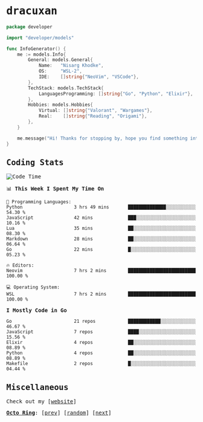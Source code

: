 <!-- Banner -->
<!--
<img src="https://i.imgur.com/mz4ym1F.png" style="max-height:550px"/>
-->


<samp>
	
<!-- Coded Intro -->
	
# dracuxan

```go
package developer

import "developer/models"

func InfoGenerator() {
	me := models.Info{
		General: models.General{
			Name:   "Nisarg Khodke",
			OS:     "WSL-2",
			IDE:    []string{"NeoVim", "VSCode"},
		},
		TechStack: models.TechStack{
			LanguagesProgramming: []string{"Go", "Python", "Elixir"},
		},
		Hobbies: models.Hobbies{
			Virtual: []string{"Valorant", "Wargames"},
			Real:    []string{"Reading", "Origami"},
		},		
	}

	me.message("Hi! Thanks for stopping by, hope you find something interesting!") 
}
```

## Coding Stats


<!--START_SECTION:waka-->
![Code Time](http://img.shields.io/badge/Code%20Time-77%20hrs%2026%20mins-blue)

📊 **This Week I Spent My Time On** 

```text
💬 Programming Languages: 
Python                   3 hrs 49 mins       ██████████████░░░░░░░░░░░   54.30 % 
JavaScript               42 mins             ███░░░░░░░░░░░░░░░░░░░░░░   10.16 % 
Lua                      35 mins             ██░░░░░░░░░░░░░░░░░░░░░░░   08.30 % 
Markdown                 28 mins             ██░░░░░░░░░░░░░░░░░░░░░░░   06.64 % 
Go                       22 mins             █░░░░░░░░░░░░░░░░░░░░░░░░   05.23 % 

🔥 Editors: 
Neovim                   7 hrs 2 mins        █████████████████████████   100.00 % 

💻 Operating System: 
WSL                      7 hrs 2 mins        █████████████████████████   100.00 % 
```

**I Mostly Code in Go** 

```text
Go                       21 repos            ████████████░░░░░░░░░░░░░   46.67 % 
JavaScript               7 repos             ████░░░░░░░░░░░░░░░░░░░░░   15.56 % 
Elixir                   4 repos             ██░░░░░░░░░░░░░░░░░░░░░░░   08.89 % 
Python                   4 repos             ██░░░░░░░░░░░░░░░░░░░░░░░   08.89 % 
Makefile                 2 repos             █░░░░░░░░░░░░░░░░░░░░░░░░   04.44 % 
```




<!--END_SECTION:waka-->

## Miscellaneous

Check out my [[website](https://bynisarg.in/)]

[**Octo Ring**](https://octo-ring.com/):
[[prev](https://octo-ring.com/p/dracuxan/prev)]  [[random](https://octo-ring.com/p/dracuxan/random)]  [[next](https://octo-ring.com/p/dracuxan/next)]

</samp>
